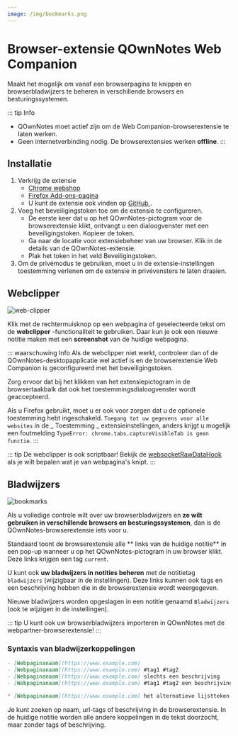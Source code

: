 ```yaml
---
image: /img/bookmarks.png
---
```


# Browser-extensie QOwnNotes Web Companion

Maakt het mogelijk om vanaf een browserpagina te knippen en browserbladwijzers te beheren in verschillende browsers en besturingssystemen.

::: tip
Info

- QOwnNotes moet actief zijn om de Web Companion-browserextensie te laten werken.
- Geen internetverbinding nodig. De browserextensies werken **offline**.
  :::

## Installatie

1. Verkrijg de extensie
   - [Chrome webshop](https://chrome.google.com/webstore/detail/qownnotes-web-companion/pkgkfnampapjbopomdpnkckbjdnpkbkp)
   - [Firefox Add-ons-pagina](https://addons.mozilla.org/firefox/addon/qownnotes-web-companion)
   - U kunt de extensie ook vinden op [ GitHub ](https://github.com/qownnotes/web-companion/).
2. Voeg het beveiligingstoken toe om de extensie te configureren.
   - De eerste keer dat u op het QOwnNotes-pictogram voor de browserextensie klikt, ontvangt u een dialoogvenster met een beveiligingstoken. Kopieer de token.
   - Ga naar de locatie voor extensiebeheer van uw browser. Klik in de details van de QOwnNotes-extensie.
   - Plak het token in het veld Beveiligingstoken.
3. Om de privémodus te gebruiken, moet u in de extensie-instellingen toestemming verlenen om de extensie in privévensters te laten draaien.

## Webclipper

![web-clipper](/img/web-clipper.png)

Klik met de rechtermuisknop op een webpagina of geselecteerde tekst om de **webclipper** -functionaliteit te gebruiken. Daar kun je ook een nieuwe notitie maken met een **screenshot** van de huidige webpagina.

::: waarschuwing Info Als de webclipper niet werkt, controleer dan of de QOwnNotes-desktopapplicatie wel actief is en de browserextensie Web Companion is geconfigureerd met het beveiligingstoken.

Zorg ervoor dat bij het klikken van het extensiepictogram in de browsertaakbalk dat ook het toestemmingsdialoogvenster wordt geaccepteerd.

Als u Firefox gebruikt, moet u er ook voor zorgen dat u de optionele toestemming hebt ingeschakeld. `Toegang tot uw gegevens voor alle websites` in de _ Toestemming _ extensieinstellingen, anders krijgt u mogelijk een foutmelding `TypeError: chrome.tabs.captureVisibleTab is geen functie`.
:::

::: tip
De webclipper is ook scriptbaar! Bekijk de [websocketRawDataHook](../scripting/hooks.md#websocketrawdatahook) als je wilt bepalen wat je van webpagina's knipt.
:::

## Bladwijzers

![bookmarks](/img/bookmarks.png)

Als u volledige controle wilt over uw browserbladwijzers en **ze wilt gebruiken in verschillende browsers en besturingssystemen**, dan is de QOwnNotes-browserextensie iets voor u.

Standaard toont de browserextensie alle ** links van de huidige notitie** in een pop-up wanneer u op het QOwnNotes-pictogram in uw browser klikt. Deze links krijgen een tag `current`.

U kunt ook **uw bladwijzers in notities beheren** met de notitietag `bladwijzers` (wijzigbaar in de instellingen). Deze links kunnen ook tags en een beschrijving hebben die in de browserextensie wordt weergegeven.

Nieuwe bladwijzers worden opgeslagen in een notitie genaamd `Bladwijzers` (ook te wijzigen in de instellingen).

::: tip
U kunt ook uw browserbladwijzers importeren in QOwnNotes met de webpartner-browserextensie!
:::

### Syntaxis van bladwijzerkoppelingen

```markdown
- [Webpaginanaam](https://www.example.com)
- [Webpaginanaam](https://www.example.com) #tag1 #tag2
- [Webpaginanaam](https://www.example.com) slechts een beschrijving
- [Webpaginanaam](https://www.example.com) #tag1 #tag2 een beschrijving en tags

* [Webpaginanaam](https://www.example.com) het alternatieve lijstteken werkt ook
```

Je kunt zoeken op naam, url-tags of beschrijving in de browserextensie. In de huidige notitie worden alle andere koppelingen in de tekst doorzocht, maar zonder tags of beschrijving.
